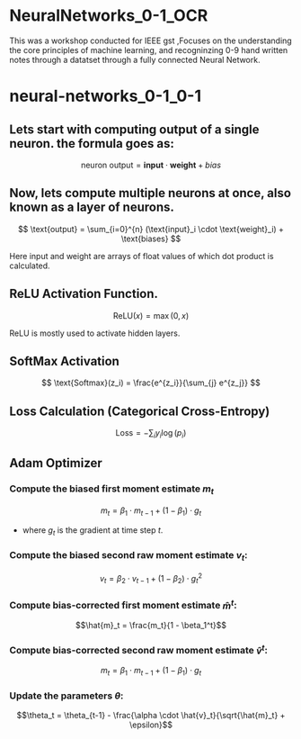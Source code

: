 # NeuralNetworks_0-1_OCR
This was a workshop conducted for IEEE gst ,Focuses on the understanding the core principles of machine learning, and recogninzing 0-9 hand written notes through a datatset through a fully connected Neural Network.
# neural-networks_0-1_0-1

## Lets start with computing output of a single neuron. the formula goes as:

$$ \text{neuron output} = \mathbf{input} \cdot \mathbf{weight} + bias $$

## Now, lets compute multiple neurons at once, also known as a layer of neurons.

$$ \text{output} = \sum_{i=0}^{n} (\text{input}_i \cdot \text{weight}_i) + \text{biases} $$

Here input and weight are arrays of float values of which dot product is calculated.
## ReLU Activation Function.
$$ \text{ReLU}(x) = \max(0, x) $$

ReLU is mostly used to activate hidden layers.
## SoftMax Activation

$$ \text{Softmax}(z_i) = \frac{e^{z_i}}{\sum_{j} e^{z_j}} $$
## Loss Calculation (Categorical Cross-Entropy)

$$ \text{Loss} = -\sum_{i} y_i \log(p_i) $$
## Adam Optimizer

### Compute the biased first moment estimate $m_t$
$$
m_t = \beta_1 \cdot m_{t-1} + (1 - \beta_1) \cdot g_t
$$

- where $g_t$ is the gradient at time step $t$.

### Compute the biased second raw moment estimate $v_t$:

$$
v_t = \beta_2 \cdot v_{t-1} + (1 - \beta_2) \cdot g_t^2
$$
### Compute bias-corrected first moment estimate $\hat{m}^t$:

$$\hat{m}_t = \frac{m_t}{1 - \beta_1^t}$$

### Compute bias-corrected second raw moment estimate $\hat{v}^t$:
$$m_t = \beta_1 \cdot m_{t-1} + (1 - \beta_1) \cdot g_t $$

### Update the parameters $θ$:
$$\theta_t = \theta_{t-1} - \frac{\alpha \cdot \hat{v}_t}{\sqrt{\hat{m}_t} + \epsilon}$$


